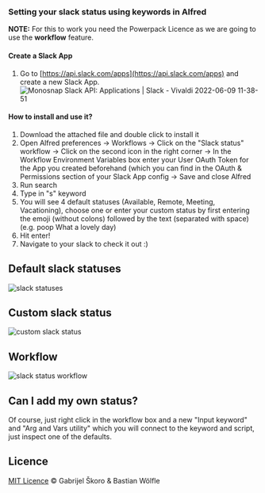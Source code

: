 ### Setting your slack status using keywords in Alfred

**NOTE:** For this to work you need the Powerpack Licence as we are going to use the **workflow** feature.

#### Create a Slack App

1. Go to [https://api.slack.com/apps](https://api.slack.com/apps) and create a new Slack App. ![Monosnap Slack API: Applications | Slack - Vivaldi 2022-06-09 11-38-51](https://user-images.githubusercontent.com/634734/172838511-bf3c00f7-fee5-4d5e-919e-74abebac1c0c.png)


#### How to install and use it?

1. Download the attached file and double click to install it
2. Open Alfred preferences -> Workflows -> Click on the "Slack status" workflow -> Click on the second icon in the right corner -> In the Workflow Environment Variables box enter your User OAuth Token for the App you created beforehand (which you can find in the OAuth & Permissions section of your Slack App config -> Save and close Alfred
3. Run search
4. Type in "s" keyword
5. You will see 4 default statuses (Available, Remote, Meeting, Vacationing), choose one or enter your custom status by first entering the emoji (without colons) followed by the text (separated with space) (e.g. poop What a lovely day)
6. Hit enter!
7. Navigate to your slack to check it out :)



## Default slack statuses

![slack statuses](https://cloud.githubusercontent.com/assets/2737390/25451697/51f6195e-2ac3-11e7-9d89-8347d338e3bc.png)



## Custom slack status

![custom slack status](https://cloud.githubusercontent.com/assets/2737390/25451749/78b599de-2ac3-11e7-8170-7c9b01f48c50.png)



## Workflow

![slack status workflow](https://cloud.githubusercontent.com/assets/2737390/25451806/a48860aa-2ac3-11e7-82f7-866d4a2ff500.png)

## Can I add my own status?

Of course, just right click in the workflow box and a new "Input keyword" and "Arg and Vars utility" which you will connect to the keyword and script, just inspect one of the defaults.

## Licence

[MIT Licence](https://gabskoro.mit-license.org/) © Gabrijel Škoro & Bastian Wölfle
